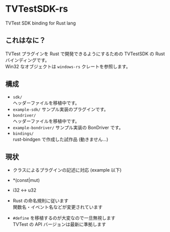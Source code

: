 # TVTestSDK-rs
TVTest SDK binding for Rust lang

## これはなに？

TVTest プラグインを Rust で開発できるようにするための TVTestSDK の Rust バインディングです。  
Win32 なオブジェクトは `windows-rs` クレートを参照します。

## 構成

- `sdk/`  
  ヘッダーファイルを移植中です。
- `example-sdk/`
  サンプル実装のプラグインです。
- `bondriver/`  
  ヘッダーファイルを移植中です。
- `example-bondriver/`
  サンプル実装の BonDriver です。
- `bindings/`  
  rust-bindgen で作成した試作品 (動きません...)

## 現状

- クラスによるプラグインの記述に対応 (example 以下)

- \*(const|mut)
- i32 <-> u32

- Rust の命名規則に従います  
  関数名・イベント名などが変更されています

- `#define` を移植するのが大変なので一旦無視します  
  TVTest の API バージョンは最新に準拠します

